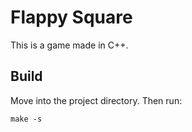 # Flappy Square

This is a game made in C++.

## Build

Move into the project directory. Then run:

```shell
make -s
```